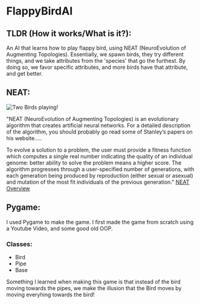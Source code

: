 # FlappyBirdAI

## TLDR (How it works/What is it?):

An AI that learns how to play flappy bird, using NEAT (NeuroEvolution of Augmenting Topologies).
Essentially, we spawn birds, they try different things, and we take attributes from the 'species' that go the furthest. 
By doing so, we favor specific attributes, and more birds have that attribute, and get better.

## NEAT:

![Two Birds playing!](https://drive.google.com/file/d/1EjlszLR56oq75uD2AEhgGiTG7wHmEoUw/view?usp=sharing)

"NEAT (NeuroEvolution of Augmenting Topologies) is an evolutionary algorithm that creates artificial neural networks. For a detailed description of the algorithm, you should probably go read some of Stanley’s papers on his website.....

To evolve a solution to a problem, the user must provide a fitness function which computes a single real number indicating the quality of an individual genome: better ability to solve the problem means a higher score. The algorithm progresses through a user-specified number of generations, with each generation being produced by reproduction (either sexual or asexual) and mutation of the most fit individuals of the previous generation." [NEAT Overview](https://neat-python.readthedocs.io/en/latest/neat_overview.html)

## Pygame:

I used Pygame to make the game. I first made the game from scratch using a Youtube Video, and some good old OOP.

### Classes: 
* Bird 
* Pipe
* Base

Something I learned when making this game is that instead of the bird moving towards the pipes, 
we make the illusion that the Bird moves by moving everyhing towards the bird!


